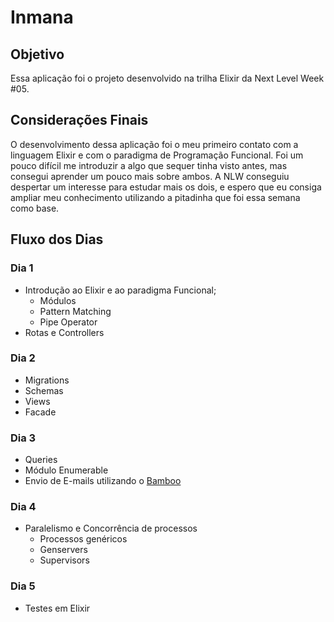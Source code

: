 # Inmana

## Objetivo
Essa aplicação foi o projeto desenvolvido na trilha Elixir da Next Level Week #05.

## Considerações Finais
O desenvolvimento dessa aplicação foi o meu primeiro contato com a linguagem Elixir e com o paradigma de Programação Funcional. Foi um pouco difícil me introduzir a algo que sequer tinha visto antes, mas consegui aprender um pouco mais sobre ambos.
A NLW conseguiu despertar um interesse para estudar mais os dois, e espero que eu consiga ampliar meu conhecimento utilizando a pitadinha que foi essa semana como base.

## Fluxo dos Dias

### Dia 1
  - Introdução ao Elixir e ao paradigma Funcional;
    - Módulos
    - Pattern Matching
    - Pipe Operator
  - Rotas e Controllers

### Dia 2
  - Migrations
  - Schemas
  - Views
  - Facade

### Dia 3
  - Queries
  - Módulo Enumerable
  - Envio de E-mails utilizando o [Bamboo](https://github.com/thoughtbot/bamboo)

### Dia 4
  - Paralelismo e Concorrência de processos
    - Processos genéricos
    - Genservers
    - Supervisors

### Dia 5
  - Testes em Elixir